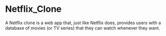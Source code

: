 # Netflix_Clone
A Netflix clone is a web app that, just like Netflix does, provides users with a database of movies (or TV series) that they can watch whenever they want.
